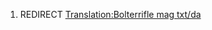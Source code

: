 1.  REDIRECT [Translation:Bolterrifle mag
    txt/da](Translation:Bolterrifle_mag_txt/da "wikilink")